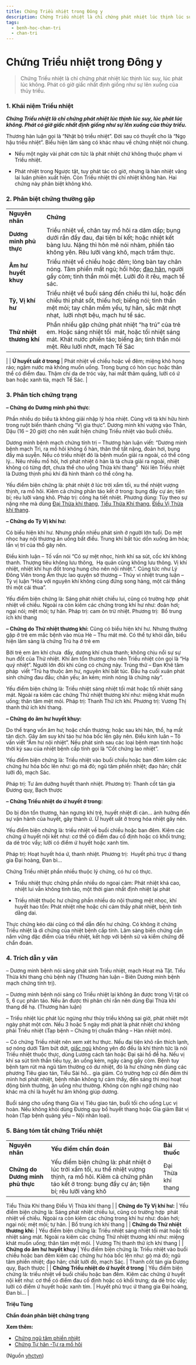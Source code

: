 ```yaml
---
title: Chứng Triều nhiệt trong Đông y
description: Chứng Triều nhiệt là chỉ chứng phát nhiệt lúc thịnh lúc suy, lúc phát lúc không. Phát có giờ giấc nhất định giống như sự lên xuống của thủy triều.
tags:
  - benh-hoc-chan-tri
  - chan-tri
---
```


# Chứng Triều nhiệt trong Đông y 

> Chứng Triều nhiệt là chỉ chứng phát nhiệt lúc thịnh lúc suy, lúc phát lúc không. Phát có giờ giấc nhất định giống như sự lên xuống của thủy triều.

### 1. Khái niệm Triều nhiệt

***Chứng Triều nhiệt là chỉ chứng phát nhiệt lúc thịnh lúc suy, lúc phát lúc không. Phát có giờ giấc nhất định giống như sự lên xuống của thủy triều.***

Thương hàn luận gọi là “Nhật bộ triều nhiệt”. Đời sau có thuyết cho là “Ngọ hậu triều nhiệt”. Biểu hiện lâm sàng có khác nhau về chứng nhiệt nói chung. 

+ Nếu một ngày vài phát cơn tức là phát nhiệt chứ không thuộc phạm vi Triều nhiệt. 

+ Phát nhiệt trong Ngược tật, tuy phát tác có giờ, nhưng là hàn nhiệt vãng lai luân phiên xuất hiện. Còn Triều nhiệt thì chỉ nhiệt không hàn. Hai chứng này phân biệt không khó.

### 2. Phân biệt chứng thường gặp

|  |  |
| --- | --- |
| **Nguyên nhân** | **Chứng** |
| **Dương minh phủ thực** | Triều nhiệt về, chân tay mồ hôi ra dâm dấp; bụng dưới rắn đầy đau, đại tiện bí kết; hoặc nhiệt kết bàng lưu. Nặng thì hôn mê nói nhảm, phiền táo không yên. Rêu lưỡi vàng khô, mạch trầm thực. |
| **Âm hư huyết khuy** | Triều nhiệt về chiều hoặc đêm; lòng bàn tay chân nóng. Tâm phiền mất ngủ; hồi hộp; [đạo hãn](/yhctvn/chung-ra-mo-hoi-trom-dao-han), người gầy còm; tinh thần mỏi mệt. Lưỡi đỏ ít rêu, mạch tế sác. |
| **Tỳ, Vị khí hư** | Triều nhiệt về buổi sáng đến chiều thì lui, hoặc đến chiều thì phát sốt, thiếu hơi; biếng nói; tinh thần mệt mỏi; tay chân mềm yếu, tự hãn, sắc mặt nhợt nhạt,  lưỡi nhợt bệu, mạch hư tế sác. |
| **Thử nhiệt thương khí** | Phần nhiều gặp chứng phát nhiệt “hạ trú” của trẻ em. Hoặc sáng nhiệt tối  mát, hoặc tối nhiệt sáng mát. Khát nước phiền táo; biếng ăn; tinh thần mỏi mệt. Rêu lưỡi nhớt, mạch Tế Sác
 |
| **Ứ huyết uất ở trong** | Phát nhiệt về chiều hoặc về đêm; miệng khô họng ráo; ngậm nước mà không muốn uống. Trong bụng có hòn cục hoặc thân thể có điểm đau. Thậm chí da de tróc vảy, hai mắt thâm quầng, lưỡi có ứ ban hoặc xanh tía, mạch Tế Sác.
 |

### 3. Phân tích chứng trạng

**– Chứng do Dương minh phủ thực**: 

Phần nhiều do biểu tà không giải nhập lý hóa nhiệt. Cùng với tà khí hữu hình trong ruột biến thành chứng “Vị gia thực”. Dương minh khí vượng vào Thân, Dậu (16 – 20 giờ) cho nên xuất hiện chứng Triều nhiệt vào buổi chiều. 

Dương minh bệnh mạch chứng tính trị – Thương hàn luận viết: “Dương minh bệnh mạch Trì, ra mồ hôi không ố hàn, thân thể tất nặng, đoản hơi, bụng đầy mà suyễn. Nếu có triều nhiệt đó là bệnh muốn giải ra ngoài, có thể công lý… Nêu nhiều mồ hôi, hơi phát nhiệt ô hàn là tà chưa giải ra ngoài, nhiệt không có từng đợt, chưa thể cho uống Thừa khí thang”  Nói lên Triều nhiệt là Dương thịnh phủ khí đã hình thành có thể công hạ. 

Yếu điểm biện chứng là: phát nhiệt ở lúc trời xẩm tối, xu thế nhiệt vượng thịnh, ra mồ hôi. Kiêm cả chứng phân táo kết ở trong: bụng đầy cự án; tiện bí; rêu lưỡi vàng khô. Pháp trị: công hạ tiết nhiệt. Phương dùng: Tùy theo sự nặng nhẹ mà dùng [Đại Thừa khí thang](/yhctvn/bai-thuoc-dai-thua-khi-thang), [Tiểu Thừa Khí thang,](/yhctvn/bai-thuoc-tieu-thua-khi-thang) [Điều Vị Thừa khí thang](/yhctvn/bai-thuoc-dieu-vi-thua-khi-thang).

**– Chứng do Tỳ Vị khí hư:**

Có biểu hiện khí hư. Nhưng phần nhiều phát sinh ở người lớn tuổi. Do mệt nhọc hay nội thương ăn uống bất điều. Trung khí bất túc dồn xuống âm hỏa; lấn vị trí của thổ gây nên.

Điều kinh luận – Tố vấn nói “Có sự mệt nhọc, hình khí sa sút, cốc khí không thanh. Thượng tiêu không lưu thông,  Hạ quản cũng không lưu thông. Vị khí nhiệt, nhiệt khí hun đốt trong hung cho nên nội nhiệt.”. Cũng tức như Lý Đông Viên trong Ẩm thực lao quyện sở thương – Thủy vi nhiệt trung luận – Tỳ vị luận “Hỏa với nguyên khí không cùng đứng song hàng, một cái thắng thì một cái thua”.

Yếu điểm biện chứng là: Sáng phát nhiệt chiều lui, cũng có trường hợp  phát nhiệt về chiều. Ngoài ra còn kiêm các chứng trong khí hư như: đoản hơi; ngại nói; mệt mỏi; tự hãn. Pháp trị: cam ôn trừ nhiệt. Phương trị:  Bổ trung ích khí thang

**– Chứng do Thử nhiệt thương khí:** Cũng có biểu hiện khí hư. Nhưng thường gặp ở trẻ em mắc bệnh vào mùa Hè – Thu mát mẻ. Có thể tự khỏi dần, biểu hiện lâm sàng là chứng Trú hạ ở trẻ em

Bởi trẻ em âm khí chưa  đầy, dương khí chưa thanh; không chịu nổi sự sự hun đốt của Thử nhiệt. Khí âm tổn thương cho nên Triều nhiệt còn gọi là “Hạ quý nhiệt”. Người lớn đôi khi cũng có chứng này. Trúng thử – Đan Khê tâm pháp  viết “Trú hạ thuộc âm hư, nguyên khí bất túc. Đầu hạ cuối xuân phát sinh chứng đau đầu; chân yếu; ăn kém; mình nóng là chứng này”.

Yếu điểm biện chứng là: Triều nhiệt sáng nhiệt tối mát hoặc tối nhiệt sáng mát. Ngoài ra kiêm các chứng Thử nhiệt thương khí như: miệng khát muốn uống; thân tâm mệt mỏi. Pháp trị: Thanh Thử ích khí. Phương trị: Vương Thị thanh thử ích khí thang.

**– Chứng do âm hư huyết khuy:**

Do thể trạng vốn âm hư; hoặc chấn thương; hoặc sau khi hãn, thổ, hạ mất tân dịch. Gây âm suy khí táo hư hỏa bốc lên gây nên. Điều kinh luân – Tô vấn viết “Âm hư nội nhiệt”. Nếu phát sinh sau các loại bệnh mạn tính hoặc thời kỳ sau của nhiệt bệnh cấp tính gọi là “Cốt chứng lao nhiệt”. 

Yếu điểm biện chứng là: Triều nhiệt vào buổi chiều hoặc ban đêm kiêm các chứng hư hỏa bốc lên như: gò má đỏ; ngũ tâm phiền nhiệt; đạo hãn; chất lưỡi đỏ, mạch Sác.

Pháp trị: Tư âm dưỡng huyết thanh nhiệt. Phương trị: Thanh cốt tán gia Đương quy, Bạch thược

**– Chứng Triều nhiệt do ứ huyết ở trong:**

Do bị đòn tổn thương, hàn ngưng khí trệ, huyết nhiệt đi càn… ảnh hưởng đến sự vận hành của huyết, gây thành ứ. Ứ huyết uất ở trong hóa nhiệt gây nên. 

Yếu điểm biện chứng là: triều nhiệt về buổi chiều hoặc ban đêm. Kiêm các chứng ứ huyết nội kết như: cơ thể có điểm đau cố định hoặc có khối trưng; da dẻ tróc vẩy; lưỡi có điểm ứ huyết hoặc xanh tím. 

Pháp trị: Hoạt huyết hóa ứ, thanh nhiệt. Phương trị:  Huyết phủ trục ứ thang gia Đại hoàng, Đan bì…

Chứng Triều nhiệt phần nhiều thuộc lý chứng, có hư có thực. 

+ Triều nhiệt thực chứng phần nhiều do ngoại cảm: Phát nhiệt khá cao, nhiệt lui vẫn không tỉnh táo, một thời gian nhất định nhiệt lại phát

+ Triều nhiệt thuộc hư chứng phần nhiều do nội thương mệt nhọc, khí huyết hao tổn: Phát nhiệt nhẹ hoặc chỉ cảm thấy phát nhiệt, bệnh tình dằng dai. 

Thực chứng kéo dài cũng có thể dẫn đến hư chứng. Có không ít chứng Triều nhiệt là di chứng của nhiệt bệnh cấp tính. Lâm sàng biến chứng cần nắm vững đặc điểm của triều nhiệt, kết hợp với bệnh sử và kiểm chứng để chẩn đoán.

### 4. Trích dẫn y văn

– Dương minh bệnh nói sảng phát sinh Triều nhiệt, mạch Hoạt mà Tật. Tiểu Thừa khí thang chủ bệnh này (Thương hàn luận – Biên Dương minh bệnh mạch chứng tính trị).

– Dương minh bệnh nói sảng có Triều nhiệt lại không ăn được trong Vị tật có 5, 6 cục phân táo. Nếu ăn được thì phân chỉ rắn nên dùng Đại Thừa khí thang để hạ. (Thương hàn luận)

– Triều nhiệt lúc phát lúc ngừng như thủy triều không sai giờ, phát nhiệt một ngày phát một cơn. Nếu 3 hoặc 5 ngày mới phát là phát nhiệt chứ không phải Triều nhiệt (Tạp bệnh – Chứng trị chuẩn thằng – Hàn nhiệt môn).

– Có chứng Triều nhiệt nên xem xét hư thực. Nếu đại tiện khô rắn thích lạnh, sợ nóng dưới Tâm bứt dứt, [giấc ngủ](/yhctvn/tri-hue-co-xua-suc-khoe-cua-giac-ngu) không yên đó đều là khí thịnh tức là nói Triều nhiệt thuộc thực, dùng Lương cách tán hoặc Đại sài hồ để hạ. Nếu vị khí sa sút tinh thần tiều tụy, ăn uống kém, ngày càng gầy còm. Bệnh tuy bệnh tạm rút mà ngũ tâm thường có dư nhiệt, đó là hư chứng nên dùng các phương Tiêu giao tán, Tiểu Sài hồ… gia giảm. Có trường hợp cứ đến đêm thì mình hơi phát nhiệt, bệnh nhân không tự cảm thấy, đến sáng thì mọi hoạt động bình thường, ăn uống như thường. Không còn nghi ngờ chứng nào khác mà chỉ là huyết hư âm không giúp dương.

Buổi sáng cho uống thang Gia vị Tiêu giao tán, buổi tối cho uống Lục vị hoàn. Nếu không khỏi dùng Đương quy bổ huyết thang hoặc Gia giảm Bát vị hoàn (Tạp bệnh quảng yếu – Nội nhân loại).

### 5. Bảng tóm tắt chứng Triều nhiệt

|  |  |  |
| --- | --- | --- |
| **Nguyên nhân** | **Yếu điểm chẩn đoán** | **Bài thuốc** |
| **Chứng do Dương minh phủ thực** | Yếu điểm biện chứng là: phát nhiệt ở lúc trời xẩm tối, xu thế nhiệt vượng thịnh, ra mồ hôi. Kiêm cả chứng phân táo kết ở trong: bụng đầy cự án; tiện bí; rêu lưỡi vàng khô | Đại Thừa khí thang
Tiểu Thừa Khí thang
Điều Vị Thừa khí thang |
| **Chứng do Tỳ Vị khí hư:** | Yếu điểm biện chứng là: Sáng phát nhiệt chiều lui, cũng có trường hợp  phát nhiệt về chiều. Ngoài ra còn kiêm các chứng trong khí hư như: đoản hơi; ngại nói; mệt mỏi; tự hãn. | Bổ trung ích khí thang |
| **Chứng do Thử nhiệt thương khí:** | Yếu điểm biện chứng là: Triều nhiệt sáng nhiệt tối mát hoặc tối nhiệt sáng mát. Ngoài ra kiêm các chứng Thử nhiệt thương khí như: miệng khát muốn uống; thân tâm mệt mỏi. | Vương Thị thanh thử ích khí thang |
| **Chứng do âm hư huyết khuy** | Yếu điểm biện chứng là: Triều nhiệt vào buổi chiều hoặc ban đêm kiêm các chứng hư hỏa bốc lên như: gò má đỏ; ngũ tâm phiền nhiệt; đạo hãn; chất lưỡi đỏ, mạch Sác. | Thanh cốt tán gia Đương quy, Bạch thược |
| **Chứng Triều nhiệt do ứ huyết ở trong** | Yếu điểm biện chứng là: triều nhiệt về buổi chiều hoặc ban đêm. Kiêm các chứng ứ huyết nội kết như: cơ thể có điểm đau cố định hoặc có khối trưng; da dẻ tróc vẩy; lưỡi có điểm ứ huyết hoặc xanh tím. | Huyết phủ trục ứ thang gia Đại hoàng, Đan bì… |

**Triệu Tùng**

**Chẩn đoán phân biệt chứng trạng**

**Xem thêm:**

* [Chứng ngũ tâm phiền nhiệt](/yhctvn/chung-ngu-tam-phien-nhiet)
* [Chứng Tự hãn -Tự ra mồ hôi](/yhctvn/chung-tu-han-tu-ra-mo-hoi)

(Nguồn <a href="https://yhctvn.com/chung-trieu-nhiet-trong-dong-y/" target="_blank">yhctvn</a>)
